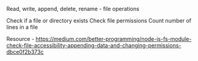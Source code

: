 Read, write, append, delete, rename - file operations

Check if a file or directory exists
Check file permissions
Count number of lines in a file

Resource - https://medium.com/better-programming/node-js-fs-module-check-file-accessibility-appending-data-and-changing-permissions-dbce0f2b373c